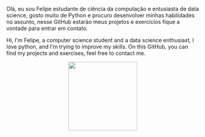  Olá, eu sou Felipe estudante de ciência da computação e entusiasta de data science, 
gosto muito de Python e procuro desenvolver minhas habilidades no assunto, nesse GitHub
estarão meus projetos e exercícios fique a vontade para entrar em contato.

 Hi, I'm Felipe, a computer science student and a data science enthusiast, I love python,
and I'm trying to improve my skills. On this GitHub, you can find my projects and exercises, 
feel free to contact me.

 <div align="center">
  <a href="https://github.com/FelipeGSantana">
  <img height="180em" src="https://github-readme-stats.vercel.app/api?username=FelipeGSantana&show_icons=true&theme=dark&include_all_commits=true&count_private=true"/>
  
</div>

